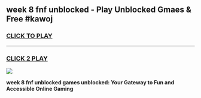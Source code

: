 
## week 8 fnf unblocked - Play Unblocked Gmaes & Free #kawoj
<h3>
<a href="https://news.freeplayer.one?title=week_8_fnf_unblocked&ref=26F">CLICK TO PLAY</a></h3>
<hr>

<h3>
<a href="https://news.freeplayer.one?title=week_8_fnf_unblocked&ref=26F">CLICK 2 PLAY</a>
  
</h3>

<a href="https://news.freeplayer.one?title=week_8_fnf_unblocked&ref=26F/"><img src="https://clearcache.store/games.png"></a>


**week 8 fnf unblocked games unblocked: Your Gateway to Fun and Accessible Online Gaming**
